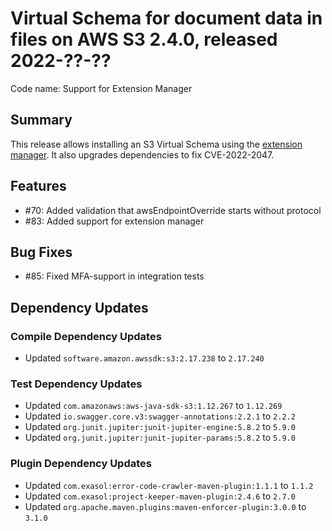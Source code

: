 # Virtual Schema for document data in files on AWS S3 2.4.0, released 2022-??-??

Code name: Support for Extension Manager

## Summary

This release allows installing an S3 Virtual Schema using the [extension manager](https://github.com/exasol/extension-manager). It also upgrades dependencies to fix CVE-2022-2047.

## Features

* #70: Added validation that awsEndpointOverride starts without protocol
* #83: Added support for extension manager

## Bug Fixes

* #85: Fixed MFA-support in integration tests 

## Dependency Updates

### Compile Dependency Updates

* Updated `software.amazon.awssdk:s3:2.17.238` to `2.17.240`

### Test Dependency Updates

* Updated `com.amazonaws:aws-java-sdk-s3:1.12.267` to `1.12.269`
* Updated `io.swagger.core.v3:swagger-annotations:2.2.1` to `2.2.2`
* Updated `org.junit.jupiter:junit-jupiter-engine:5.8.2` to `5.9.0`
* Updated `org.junit.jupiter:junit-jupiter-params:5.8.2` to `5.9.0`

### Plugin Dependency Updates

* Updated `com.exasol:error-code-crawler-maven-plugin:1.1.1` to `1.1.2`
* Updated `com.exasol:project-keeper-maven-plugin:2.4.6` to `2.7.0`
* Updated `org.apache.maven.plugins:maven-enforcer-plugin:3.0.0` to `3.1.0`
